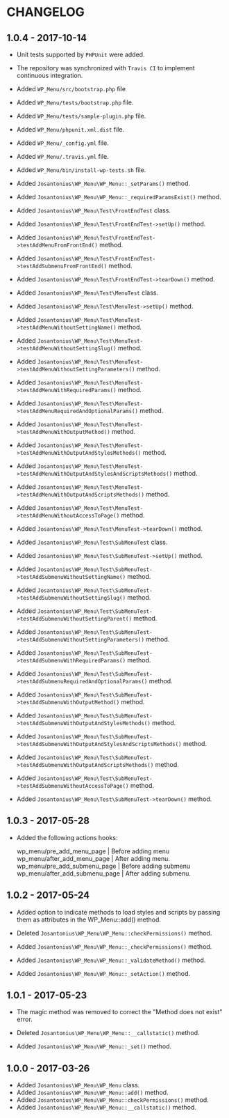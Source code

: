 # CHANGELOG

## 1.0.4 - 2017-10-14

* Unit tests supported by `PHPUnit` were added.

* The repository was synchronized with `Travis CI` to implement continuous integration.

* Added `WP_Menu/src/bootstrap.php` file

* Added `WP_Menu/tests/bootstrap.php` file.
* Added `WP_Menu/tests/sample-plugin.php` file.

* Added `WP_Menu/phpunit.xml.dist` file.
* Added `WP_Menu/_config.yml` file.
* Added `WP_Menu/.travis.yml` file.

* Added `WP_Menu/bin/install-wp-tests.sh` file.

* Added `Josantonius\WP_Menu\WP_Menu::_setParams()` method.
* Added `Josantonius\WP_Menu\WP_Menu::_requiredParamsExist()` method.

* Added `Josantonius\WP_Menu\Test\FrontEndTest` class.
* Added `Josantonius\WP_Menu\Test\FrontEndTest->setUp()` method.
* Added `Josantonius\WP_Menu\Test\FrontEndTest->testAddMenuFromFrontEnd()` method.
* Added `Josantonius\WP_Menu\Test\FrontEndTest->testAddSubmenuFromFrontEnd()` method.
* Added `Josantonius\WP_Menu\Test\FrontEndTest->tearDown()` method.

* Added `Josantonius\WP_Menu\Test\MenuTest` class.
* Added `Josantonius\WP_Menu\Test\MenuTest->setUp()` method.
* Added `Josantonius\WP_Menu\Test\MenuTest->testAddMenuWithoutSettingName()` method.
* Added `Josantonius\WP_Menu\Test\MenuTest->testAddMenuWithoutSettingSlug()` method.
* Added `Josantonius\WP_Menu\Test\MenuTest->testAddMenuWithoutSettingParameters()` method.
* Added `Josantonius\WP_Menu\Test\MenuTest->testAddMenuWithRequiredParams()` method.
* Added `Josantonius\WP_Menu\Test\MenuTest->testAddMenuRequiredAndOptionalParams()` method.
* Added `Josantonius\WP_Menu\Test\MenuTest->testAddMenuWithOutputMethod()` method.
* Added `Josantonius\WP_Menu\Test\MenuTest->testAddMenuWithOutputAndStylesMethods()` method.
* Added `Josantonius\WP_Menu\Test\MenuTest->testAddMenuWithOutputAndStylesAndScriptsMethods()` method.
* Added `Josantonius\WP_Menu\Test\MenuTest->testAddMenuWithOutputAndScriptsMethods()` method.
* Added `Josantonius\WP_Menu\Test\MenuTest->testAddMenuWithoutAccessToPage()` method.
* Added `Josantonius\WP_Menu\Test\MenuTest->tearDown()` method.

* Added `Josantonius\WP_Menu\Test\SubMenuTest` class.
* Added `Josantonius\WP_Menu\Test\SubMenuTest->setUp()` method.
* Added `Josantonius\WP_Menu\Test\SubMenuTest->testAddSubmenuWithoutSettingName()` method.
* Added `Josantonius\WP_Menu\Test\SubMenuTest->testAddSubmenuWithoutSettingSlug()` method.
* Added `Josantonius\WP_Menu\Test\SubMenuTest->testAddSubmenuWithoutSettingParent()` method.
* Added `Josantonius\WP_Menu\Test\SubMenuTest->testAddSubmenuWithoutSettingParameters()` method.
* Added `Josantonius\WP_Menu\Test\SubMenuTest->testAddSubmenuWithRequiredParams()` method.
* Added `Josantonius\WP_Menu\Test\SubMenuTest->testAddSubmenuRequiredAndOptionalParams()` method.
* Added `Josantonius\WP_Menu\Test\SubMenuTest->testAddSubmenuWithOutputMethod()` method.
* Added `Josantonius\WP_Menu\Test\SubMenuTest->testAddSubmenuWithOutputAndStylesMethods()` method.
* Added `Josantonius\WP_Menu\Test\SubMenuTest->testAddSubmenuWithOutputAndStylesAndScriptsMethods()` method.
* Added `Josantonius\WP_Menu\Test\SubMenuTest->testAddSubmenuWithOutputAndScriptsMethods()` method.
* Added `Josantonius\WP_Menu\Test\SubMenuTest->testAddSubmenuWithoutAccessToPage()` method.
* Added `Josantonius\WP_Menu\Test\SubMenuTest->tearDown()` method.

## 1.0.3 - 2017-05-28

* Added the following actions hooks:

	wp_menu/pre_add_menu_page      | Before adding menu
	wp_menu/after_add_menu_page    | After adding menu.
	wp_menu/pre_add_submenu_page   | Before adding submenu
	wp_menu/after_add_submenu_page | After adding submenu.

## 1.0.2 - 2017-05-24

* Added option to indicate methods to load styles and scripts by passing them as attributes in the WP_Menu::add() method.

* Deleted `Josantonius\WP_Menu\WP_Menu::checkPermissions()` method.

* Added `Josantonius\WP_Menu\WP_Menu::_checkPermissions()` method.
* Added `Josantonius\WP_Menu\WP_Menu::_validateMethod()` method.
* Added `Josantonius\WP_Menu\WP_Menu::_setAction()` method.

## 1.0.1 - 2017-05-23

* The magic method was removed to correct the "Method does not exist" error.

* Deleted `Josantonius\WP_Menu\WP_Menu::__callstatic()` method.

* Added `Josantonius\WP_Menu\WP_Menu::_set()` method.

## 1.0.0 - 2017-03-26

* Added `Josantonius\WP_Menu\WP_Menu` class.
* Added `Josantonius\WP_Menu\WP_Menu::add()` method.
* Added `Josantonius\WP_Menu\WP_Menu::checkPermissions()` method.
* Added `Josantonius\WP_Menu\WP_Menu::__callstatic()` method.